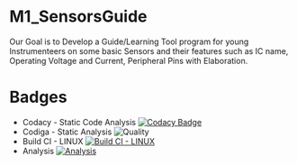 # M1_SensorsGuide
 Our Goal is to Develop a Guide/Learning Tool program for young Instrumenteers on some basic Sensors and their features such as IC name, Operating Voltage and Current, Peripheral Pins with Elaboration.

# Badges
* Codacy - Static Code Analysis [![Codacy Badge](https://app.codacy.com/project/badge/Grade/6a83ad881db5448b829e2e0356440733)](https://www.codacy.com/gh/Faadilbatcha/M1_SensorsGuide/dashboard?utm_source=github.com&amp;utm_medium=referral&amp;utm_content=Faadilbatcha/M1_SensorsGuide&amp;utm_campaign=Badge_Grade)
* Codiga - Static Analysis ![Quality](https://api.codiga.io/project/32135/status/svg)
* Build CI - LINUX [![Build CI - LINUX](https://github.com/Faadilbatcha/M1_SensorsGuide/actions/workflows/c-cpp.yml/badge.svg)](https://github.com/Faadilbatcha/M1_SensorsGuide/actions/workflows/c-cpp.yml)
* Analysis [![Analysis](https://github.com/Faadilbatcha/M1_SensorsGuide/actions/workflows/analysis.yml/badge.svg)](https://github.com/Faadilbatcha/M1_SensorsGuide/actions/workflows/analysis.yml)
